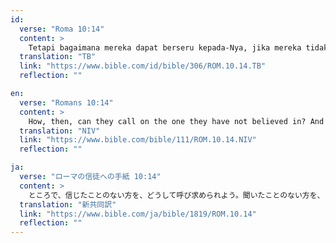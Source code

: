 ```yaml
---
id:
  verse: "Roma 10:14"
  content: >
    Tetapi bagaimana mereka dapat berseru kepada-Nya, jika mereka tidak percaya kepada Dia? Bagaimana mereka dapat percaya kepada Dia, jika mereka tidak mendengar tentang Dia? Bagaimana mereka mendengar tentang Dia, jika tidak ada yang memberitakan-Nya?
  translation: "TB"
  link: "https://www.bible.com/id/bible/306/ROM.10.14.TB"
  reflection: ""

en:
  verse: "Romans 10:14"
  content: >
    How, then, can they call on the one they have not believed in? And how can they believe in the one of whom they have not heard? And how can they hear without someone preaching to them?
  translation: "NIV"
  link: "https://www.bible.com/bible/111/ROM.10.14.NIV"
  reflection: ""

ja:
  verse: "ローマの信徒への手紙 10:14"
  content: >
    ところで、信じたことのない方を、どうして呼び求められよう。聞いたことのない方を、どうして信じられよう。また、宣べ伝える人がなければ、どうして聞くことができよう。
  translation: "新共同訳"
  link: "https://www.bible.com/ja/bible/1819/ROM.10.14"
  reflection: ""
---
```

